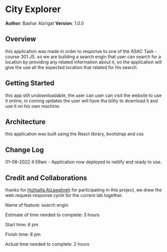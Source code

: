# City Explorer

**Author**: Bashar Alzrigat
**Version**: 1.0.0

## Overview

this application was made in order to response to one of the ASAC Task - course 301 JS.
so we are building a search engin that user can search for a location by providing any related information
about it, so the application will give the use all the expected location that related for his search.

## Getting Started

this app still undownloadable, the user can user can visit the website to use it online, in coming updates the user will have tha bility to download it and use it on his own machine.

## Architecture

this application was built using the React library, bootstrap and css

## Change Log

01-08-2022 4:59am - Application now deployed to netlify and ready to use.

## Credit and Collaborations

thanks for [Huthaifa Alzawahreh](https://github.com/HodRZ) for participating in this project, we drew the web request-response cycle for the current lab together.

Name of feature: search engin

Estimate of time needed to complete: 3 hours

Start time: 6 pm

Finish time: 8 pm

Actual time needed to complete: 2 hours
